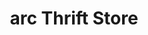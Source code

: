 ---
title: "arc Thrift Store"
url: /aurora/arc-thrift-store-south-parker-road/
shop: Gebrauchtwaren
---
